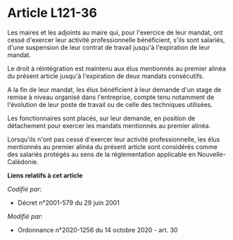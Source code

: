 # Article L121-36

Les maires et les adjoints au maire qui, pour l'exercice de leur mandat, ont cessé d'exercer leur activité professionnelle
bénéficient, s'ils sont salariés, d'une suspension de leur contrat de travail jusqu'à l'expiration de leur mandat.

Le droit à réintégration est maintenu aux élus mentionnés au premier alinéa du présent article jusqu'à l'expiration de deux
mandats consécutifs.

A la fin de leur mandat, les élus bénéficient à leur demande d'un stage de remise à niveau organisé dans l'entreprise, compte
tenu notamment de l'évolution de leur poste de travail ou de celle des techniques utilisées.

Les fonctionnaires sont placés, sur leur demande, en position de détachement pour exercer les mandats mentionnés au premier
alinéa.

Lorsqu'ils n'ont pas cessé d'exercer leur activité professionnelle, les élus mentionnés au premier alinéa du présent article
sont considérés comme des salariés protégés au sens de la réglementation applicable en Nouvelle-Calédonie.

**Liens relatifs à cet article**

_Codifié par_:

  - Décret n°2001-579 du 29 juin 2001

_Modifié par_:

  - Ordonnance n°2020-1256 du 14 octobre 2020 - art. 30
